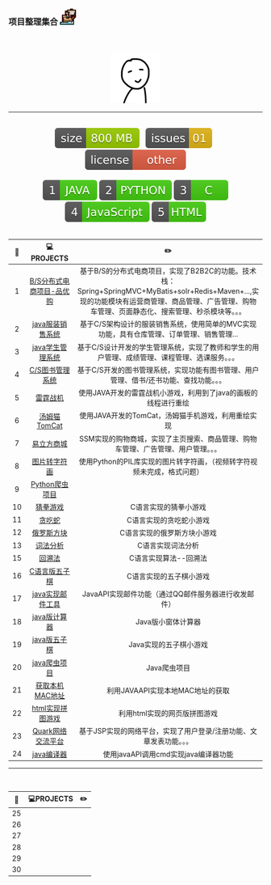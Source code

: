 ### 项目整理集合 <img src="_img/Ship.ico">
<br>
<br>
<div align="center">
	<img src="_img/touxiang.jpg" width="100" height="100">
<hr><br>
	<a href="#"><img src="_markdown/size-file.min.js.svg"></a>&nbsp;&nbsp;
	<a href="#"><img src="_markdown/issues.min.js.svg"></a>&nbsp;&nbsp;
	<a href="#"><img src="_markdown/license.min.js.svg"></a>
<br><br>
	<a href="#"><img src="_markdown/java.min.js.svg"></a>
	<a href="#"><img src="_markdown/python.min.js.svg"></a>
	<a href="#"><img src="_markdown/c.min.js.svg"></a>
	<a href="#"><img src="_markdown/javascript.min.js.svg"></a>
	<a href="#"><img src="_markdown/html.min.js.svg"></a>
</div>
<br>

<div>
	<table>
		<thead>
			<tr>
				<th align="center" width="50"><g-emoji class="g-emoji"
						alias="floppy_disk"
						fallback-src="https://github.githubassets.com/images/icons/emoji/unicode/1f4be.png">💾</g-emoji></th>
				<th align="center" width="220"><g-emoji class="g-emoji"
						alias="computer"
						fallback-src="https://github.githubassets.com/images/icons/emoji/unicode/1f4bb.png">💻</g-emoji>PROJECTS</th>
				<th align="center" width="630"><g-emoji class="g-emoji"
						alias="pencil2"
						fallback-src="https://github.githubassets.com/images/icons/emoji/unicode/270f.png">✏️</g-emoji></th>
			</tr>
		</thead>
		<tbody>
			<tr>
				<td align="center">1</td>
				<td align="center"><a
					href="/wangchuanli001/MyProjects/blob/master/pinyougou-parent">B/S分布式电商项目-品优购</a></td>
				<td align="center">基于B/S的分布式电商项目，实现了B2B2C的功能。技术栈：Spring+SpringMVC+MyBatis+solr+Redis+Maven+...,实现的功能模块有运营商管理、商品管理、广告管理、购物车管理、页面静态化、搜索管理、秒杀模块等。。。</td>
			</tr>
			<tr>
				<td align="center">2</td>
				<td align="center"><a
					href="/wangchuanli001/MyProjects/blob/master/FZXS">java服装销售系统</a></td>
				<td align="center">基于C/S架构设计的服装销售系统，使用简单的MVC实现功能，具有仓库管理、订单管理、销售管理...</td>
			</tr>
			<tr>
				<td align="center">3</td>
				<td align="center"><a
					href="/wangchuanli001/MyProjects/blob/master/TheStudentSystem">java学生管理系统</a></td>
				<td align="center">基于C/S设计开发的学生管理系统，实现了教师和学生的用户管理、成绩管理、课程管理、选课服务。。。</td>
			</tr>
			<tr>
				<td align="center">4</td>
				<td align="center"><a
					href="/wangchuanli001/MyProjects/blob/master/LibraryManager">C/S图书管理系统</a></td>
				<td align="center">基于C/S开发的图书管理系统，实现功能有图书管理、用户管理、借书/还书功能、查找功能。。。</td>
			</tr>
			<tr>
				<td align="center">5</td>
				<td align="center"><a
					href="/wangchuanli001/MyProjects/blob/master/LeiTingZhanJi">雷霆战机</a></td>
				<td align="center">使用JAVA开发的雷霆战机小游戏，利用到了java的画板的线程进行重绘</td>
			</tr>
			<tr>
				<td align="center">6</td>
				<td align="center"><a
					href="/wangchuanli001/MyProjects/blob/master/MyTomCat">汤姆猫TomCat</a></td>
				<td align="center">使用JAVA开发的TomCat，汤姆猫手机游戏，利用重绘实现</td>
			</tr>
			<tr>
				<td align="center">7</td>
				<td align="center"><a
					href="/wangchuanli001/MyProjects/blob/master/Enterprise_mall">易立方商城</a></td>
				<td align="center">SSM实现的购物商城，实现了主页搜索、商品管理、购物车管理、广告管理、用户管理。。。</td>
			</tr>
			<tr>
				<td align="center">8</td>
				<td align="center"><a
					href="/wangchuanli001/MyProjects/blob/master/PythonDrawAscii">图片转字符画</a></td>
				<td align="center">使用Python的PIL库实现的图片转字符画，（视频转字符视频未完成，格式问题）</td>
			</tr>
			<tr>
				<td align="center">9</td>
				<td align="center"><a
					href="/wangchuanli001/MyProjects/blob/master/PythonCrawler">Python爬虫项目</a></td>
				<td align="center"></td>
			</tr>
			<tr>
				<td align="center">10</td>
				<td align="center"><a
					href="/wangchuanli001/MyProjects/blob/master/CGames/%E7%8C%9C%E6%8B%B3%E6%B8%B8%E6%88%8F.cpp">猜拳游戏</a></td>
				<td align="center">C语言实现的猜拳小游戏</td>
			</tr>
			<tr>
				<td align="center">11</td>
				<td align="center"><a
					href="/wangchuanli001/MyProjects/blob/master/CGames/%E8%B4%AA%E5%90%83%E8%9B%87.cpp">贪吃蛇</a></td>
				<td align="center">C语言实现的贪吃蛇小游戏</td>
			</tr>
			<tr>
				<td align="center">12</td>
				<td align="center"><a
					href="/wangchuanli001/MyProjects/blob/master/CGames/%E4%BF%84%E7%BD%97%E6%96%AF%E6%96%B9%E5%9D%97.cpp">俄罗斯方块</a></td>
				<td align="center">C语言实现的俄罗斯方块小游戏</td>
			</tr>
			<tr>
				<td align="center">13</td>
				<td align="center"><a
					href="/wangchuanli001/MyProjects/blob/master/CGames/%E8%AF%8D%E6%B3%95%E5%88%86%E6%9E%90.cpp">词法分析</a></td>
				<td align="center">C语言实现词法分析</td>
			</tr>
			<tr>
				<td align="center">15</td>
				<td align="center"><a
					href="/wangchuanli001/MyProjects/blob/master/CGames/%E5%9B%9E%E6%BA%AF%E6%B3%95.cpp">回溯法</a></td>
				<td align="center">C语言实现算法--回溯法</td>
			</tr>
			<tr>
				<td align="center">16</td>
				<td align="center"><a
					href="/wangchuanli001/MyProjects/blob/master/CGames/%E4%BA%94%E5%AD%90%E6%A3%8B.cpp">C语言版五子棋</a></td>
				<td align="center">C语言实现的五子棋小游戏</td>
			</tr>
			<tr>
				<td align="center">17</td>
				<td align="center"><a
					href="/wangchuanli001/MyProjects/blob/master/EMailUtils">java实现邮件工具</a></td>
				<td align="center">JavaAPI实现邮件功能（通过QQ邮件服务器进行收发邮件）</td>
			</tr>
			<tr>
				<td align="center">18</td>
				<td align="center"><a
					href="/wangchuanli001/MyProjects/blob/master/Calculator">java版计算器</a></td>
				<td align="center">Java版小窗体计算器</td>
			</tr>
			<tr>
				<td align="center">19</td>
				<td align="center"><a
					href="/wangchuanli001/MyProjects/blob/master/Gomoku">java版五子棋</a></td>
				<td align="center">Java实现的五子棋小游戏</td>
			</tr>
			<tr>
				<td align="center">20</td>
				<td align="center"><a
					href="/wangchuanli001/MyProjects/blob/master/JavaCrawler">java爬虫项目</a></td>
				<td align="center">Java爬虫项目</td>
			</tr>
			<tr>
				<td align="center">21</td>
				<td align="center"><a
					href="/wangchuanli001/MyProjects/blob/master">获取本机MAC地址</a></td>
				<td align="center">利用JAVAAPI实现本地MAC地址的获取</td>
			</tr>
			<tr>
				<td align="center">22</td>
				<td align="center"><a
					href="/wangchuanli001/MyProjects/blob/master/Html_Pintu">html实现拼图游戏</a></td>
				<td align="center">利用html实现的网页版拼图游戏</td>
			</tr>
			<tr>
				<td align="center">23</td>
				<td align="center"><a
					href="/wangchuanli001/MyProjects/blob/master/OnlineFriend">Quark网络交流平台</a></td>
				<td align="center">基于JSP实现的网络平台，实现了用户登录/注册功能、文章发表功能。。。</td>
			</tr>
			<tr>
				<td align="center">24</td>
				<td align="center"><a
					href="/wangchuanli001/MyProjects/blob/master/JavaIDE">java编译器</a></td>
				<td align="center">使用javaAPI调用cmd实现java编译器功能</td>
			</tr>
		</tbody>
	</table>
<hr>
<div>
<br>

| :floppy_disk: | :computer:PROJECTS | :pencil2: |
| :------: | :------: | :------:|
| 25 |  |  |
| 26 |  |  |
| 27 |  |  |
| 28 |  |  |
| 29 |  |  |
| 30 |  |  |
